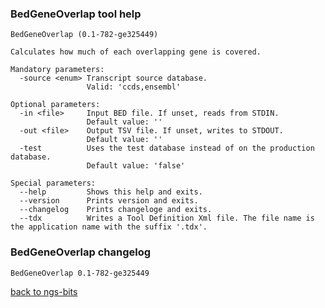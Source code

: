 ### BedGeneOverlap tool help
	BedGeneOverlap (0.1-782-ge325449)
	
	Calculates how much of each overlapping gene is covered.
	
	Mandatory parameters:
	  -source <enum> Transcript source database.
	                 Valid: 'ccds,ensembl'
	
	Optional parameters:
	  -in <file>     Input BED file. If unset, reads from STDIN.
	                 Default value: ''
	  -out <file>    Output TSV file. If unset, writes to STDOUT.
	                 Default value: ''
	  -test          Uses the test database instead of on the production database.
	                 Default value: 'false'
	
	Special parameters:
	  --help         Shows this help and exits.
	  --version      Prints version and exits.
	  --changelog    Prints changeloge and exits.
	  --tdx          Writes a Tool Definition Xml file. The file name is the application name with the suffix '.tdx'.
	
### BedGeneOverlap changelog
	BedGeneOverlap 0.1-782-ge325449
	
[back to ngs-bits](https://github.com/imgag/ngs-bits)